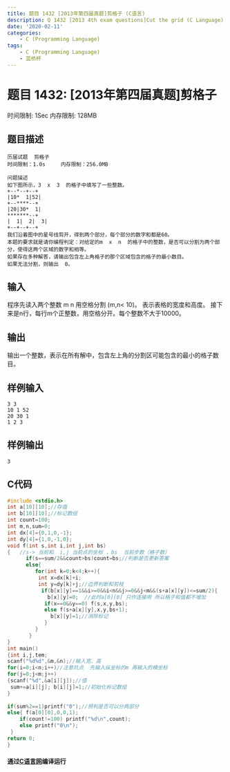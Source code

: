 ```yaml
---
title: 题目 1432 [2013年第四届真题]剪格子 (C语言)
description: Q 1432 [2013 4th exam questions]Cut the grid (C Language)
date: '2020-02-11'
categories:
    - C (Programming Language)
tags:
    - C (Programming Language)
    - 蓝桥杯
---
```


# 题目 1432: \[2013年第四届真题\]剪格子
时间限制: 1Sec 内存限制: 128MB
## 题目描述
```
历届试题  剪格子 
时间限制：1.0s     内存限制：256.0MB
    
问题描述
如下图所示，3  x  3  的格子中填写了一些整数。
+--*--+--+
|10*  1|52|
+--****--+
|20|30*  1|
*******--+
|  1|  2|  3|
+--+--+--+ 
我们沿着图中的星号线剪开，得到两个部分，每个部分的数字和都是60。
本题的要求就是请你编程判定：对给定的m  x  n  的格子中的整数，是否可以分割为两个部分，使得这两个区域的数字和相等。
如果存在多种解答，请输出包含左上角格子的那个区域包含的格子的最小数目。 
如果无法分割，则输出  0。
```
## 输入
程序先读入两个整数  m  n  用空格分割  (m,n< 10)。 
表示表格的宽度和高度。 
接下来是n行，每行m个正整数，用空格分开。每个整数不大于10000。
## 输出
输出一个整数，表示在所有解中，包含左上角的分割区可能包含的最小的格子数目。 
## 样例输入
```
3 3
10 1 52
20 30 1
1 2 3
```
## 样例输出
```
3
```
## C代码
```c
#include <stdio.h>
int a[10][10];//存值
int b[10][10];//标记数组
int count=100;
int m,n,sum=0;
int dx[4]={0,1,0,-1};
int dy[4]={1,0,-1,0};
void f(int s,int i,int j,int bs)
{   //s-> 当前和  i,j 当前点的坐标 ，bs  当前步数（格子数）
      if(s==sum/2&&count>bs)count=bs;//判断是否更新答案
      else{
  	     for(int k=0;k<4;k++){
  	 	  int x=dx[k]+i;
  	 	  int y=dy[k]+j;//边界判断和剪枝
  	 	   if(b[x][y]==1&&i>=0&&i<n&&j>=0&&j<m&&(s+a[x][y])<=sum/2){
  	 	     b[x][y]=0;  //此时a[0][0] 只作连接用 所以格子和值都不增加
			if(x==0&&y==0) f(s,x,y,bs);
			else f(s+a[x][y],x,y,bs+1);
		      b[x][y]=1;//消除标记
  	        }	
	     }
  	   }
}
int main()
{int i,j,tem;
scanf("%d%d",&m,&n);//输入宽、高 
for(i=0;i<n;i++)//注意坑点  先输入纵坐标的m 再输入的横坐标
for(j=0;j<m;j++)
{scanf("%d",&a[i][j]);//值
 sum+=a[i][j]; b[i][j]=1;//初始化标记数组
} 
 
if(sum%2==1)printf("0");//预判是否可以分两部分
else{ f(a[0][0],0,0,1);
    if(count!=100) printf("%d\n",count);
    else printf("0\n");
 }    
return 0;
}
```
#### 通过[C语言网](https://www.dotcpp.com/)编译运行